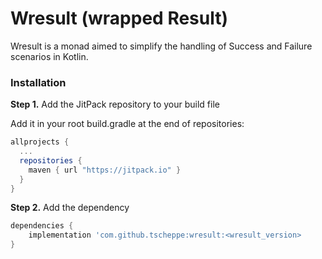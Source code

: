 # Wresult (wrapped Result)

Wresult is a monad aimed to simplify the handling of Success and Failure scenarios in Kotlin.

### Installation

**Step 1.** Add the JitPack repository to your build file

Add it in your root build.gradle at the end of repositories:

```gradle
allprojects {  
  ...
  repositories {
    maven { url "https://jitpack.io" }
  }
}  
```

**Step 2.** Add the dependency

```gradle
dependencies {
    implementation 'com.github.tscheppe:wresult:<wresult_version>
}
```
